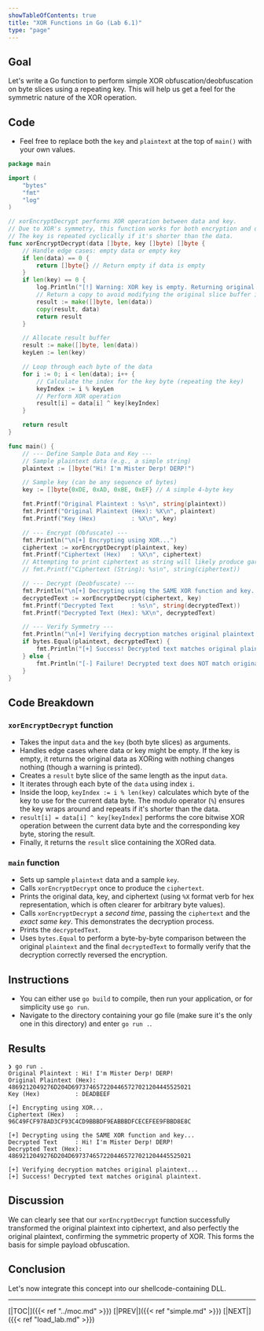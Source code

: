 ```yaml
---
showTableOfContents: true
title: "XOR Functions in Go (Lab 6.1)"
type: "page"
---
```


## Goal
Let's write a Go function to perform simple XOR obfuscation/deobfuscation on byte slices using a repeating key. This will help us get a feel for the symmetric nature of the XOR operation.

## Code
- Feel free to replace both the `key` and `plaintext` at the top of `main()` with your own values.

```Go
package main

import (
	"bytes" 
	"fmt"
	"log"
)

// xorEncryptDecrypt performs XOR operation between data and key.
// Due to XOR's symmetry, this function works for both encryption and decryption.
// The key is repeated cyclically if it's shorter than the data.
func xorEncryptDecrypt(data []byte, key []byte) []byte {
	// Handle edge cases: empty data or empty key
	if len(data) == 0 {
		return []byte{} // Return empty if data is empty
	}
	if len(key) == 0 {
		log.Println("[!] Warning: XOR key is empty. Returning original data.")
		// Return a copy to avoid modifying the original slice buffer if caller expects it
		result := make([]byte, len(data))
		copy(result, data)
		return result
	}

	// Allocate result buffer
	result := make([]byte, len(data))
	keyLen := len(key)

	// Loop through each byte of the data
	for i := 0; i < len(data); i++ {
		// Calculate the index for the key byte (repeating the key)
		keyIndex := i % keyLen
		// Perform XOR operation
		result[i] = data[i] ^ key[keyIndex]
	}

	return result
}

func main() {
	// --- Define Sample Data and Key ---
	// Sample plaintext data (e.g., a simple string)
	plaintext := []byte("Hi! I'm Mister Derp! DERP!")

	// Sample key (can be any sequence of bytes)
	key := []byte{0xDE, 0xAD, 0xBE, 0xEF} // A simple 4-byte key

	fmt.Printf("Original Plaintext : %s\n", string(plaintext))
	fmt.Printf("Original Plaintext (Hex): %X\n", plaintext)
	fmt.Printf("Key (Hex)          : %X\n", key)

	// --- Encrypt (Obfuscate) ---
	fmt.Println("\n[+] Encrypting using XOR...")
	ciphertext := xorEncryptDecrypt(plaintext, key)
	fmt.Printf("Ciphertext (Hex)   : %X\n", ciphertext)
	// Attempting to print ciphertext as string will likely produce garbage
	// fmt.Printf("Ciphertext (String): %s\n", string(ciphertext))

	// --- Decrypt (Deobfuscate) ---
	fmt.Println("\n[+] Decrypting using the SAME XOR function and key...")
	decryptedText := xorEncryptDecrypt(ciphertext, key)
	fmt.Printf("Decrypted Text     : %s\n", string(decryptedText))
	fmt.Printf("Decrypted Text (Hex): %X\n", decryptedText)

	// --- Verify Symmetry ---
	fmt.Println("\n[+] Verifying decryption matches original plaintext...")
	if bytes.Equal(plaintext, decryptedText) {
		fmt.Println("[+] Success! Decrypted text matches original plaintext.")
	} else {
		fmt.Println("[-] Failure! Decrypted text does NOT match original plaintext.")
	}
}

```



## Code Breakdown
### `xorEncryptDecrypt` function
- Takes the input `data` and the `key` (both byte slices) as arguments.
- Handles edge cases where data or key might be empty. If the key is empty, it returns the original data as XORing with nothing changes nothing (though a warning is printed).
- Creates a `result` byte slice of the same length as the input `data`.
- It iterates through each byte of the `data` using index `i`.
- Inside the loop, `keyIndex := i % len(key)` calculates which byte of the key to use for the current data byte. The modulo operator (`%`) ensures the key wraps around and repeats if it's shorter than the data.
- `result[i] = data[i] ^ key[keyIndex]` performs the core bitwise XOR operation between the current data byte and the corresponding key byte, storing the result.
- Finally, it returns the `result` slice containing the XORed data.


### `main` function
- Sets up sample `plaintext` data and a sample `key`.
- Calls `xorEncryptDecrypt` once to produce the `ciphertext`.
- Prints the original data, key, and ciphertext (using `%X` format verb for hex representation, which is often clearer for arbitrary byte values).
- Calls `xorEncryptDecrypt` a _second time_, passing the `ciphertext` and the _exact same key_. This demonstrates the decryption process.
- Prints the `decryptedText`.
- Uses `bytes.Equal` to perform a byte-by-byte comparison between the original `plaintext` and the final `decryptedText` to formally verify that the decryption correctly reversed the encryption.



## Instructions
- You can either use `go build` to compile, then run your application, or for simplicity use `go run`.
- Navigate to the directory containing your go file (make sure it's the only one in this directory) and enter `go run .`.


## Results

```
❯ go run .
Original Plaintext : Hi! I'm Mister Derp! DERP!
Original Plaintext (Hex): 4869212049276D204D6973746572204465727021204445525021
Key (Hex)          : DEADBEEF

[+] Encrypting using XOR...
Ciphertext (Hex)   : 96C49FCF978AD3CF93C4CD9BBBDF9EABBBDFCECEFEE9FBBD8E8C

[+] Decrypting using the SAME XOR function and key...
Decrypted Text     : Hi! I'm Mister Derp! DERP!
Decrypted Text (Hex): 4869212049276D204D6973746572204465727021204445525021

[+] Verifying decryption matches original plaintext...
[+] Success! Decrypted text matches original plaintext.

```


## Discussion
We can clearly see that our `xorEncryptDecrypt` function successfully transformed the original plaintext into ciphertext, and also perfectly the original plaintext, confirming the symmetric property of XOR. This forms the basis for simple payload obfuscation.


## Conclusion
Let's now integrate this concept into our shellcode-containing DLL.




---
[|TOC|]({{< ref "../moc.md" >}})
[|PREV|]({{< ref "simple.md" >}})
[|NEXT|]({{< ref "load_lab.md" >}})